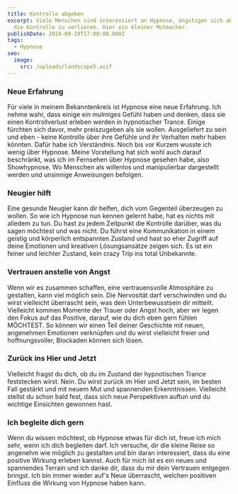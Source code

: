 ```yaml
---
title: Kontrolle abgeben
excerpt: Viele Menschen sind interessiert an Hypnose, ängstigen sich aber davor,
  die Kontrolle zu verlieren. Hier ein kleiner Mutmacher.
publishDate: 2024-09-19T17:00:00.000Z
tags:
  - Hypnose
seo:
  image:
    src: /uploads/landscape5.avif
---
```

### Neue Erfahrung

Für viele in meinem Bekanntenkreis ist Hypnose eine neue Erfahrung. Ich nehme wahr, dass einige ein mulmiges Gefühl haben und denken, dass sie einen Kontrollverlust erleben werden in hypnotischer Trance. Einige fürchten sich davor, mehr preiszugeben als sie wollen. Ausgeliefert zu sein und eben - keine Kontrolle über ihre Gefühle und ihr Verhalten mehr haben könnten.  Dafür habe ich Verständnis. Noch bis vor Kurzem wusste ich wenig über Hypnose. Meine Vorstellung hat sich wohl auch darauf beschränkt, was ich im Fernsehen über Hypnose gesehen habe, also Showhypnose. Wo Menschen als willenlos und manipulierbar dargestellt werden und unsinnige Anweisungen befolgen.

### Neugier hilft

Eine gesunde Neugier kann dir helfen, dich vom Gegenteil überzeugen zu wollen. So wie ich Hypnose nun kennen gelernt habe, hat es nichts mit alledem zu tun. Du hast zu jedem Zeitpunkt die Kontrolle darüber, was du sagen möchtest und was nicht. Du führst eine Kommunikation in einem geistig und körperlich entspannten Zustand und hast so eher Zugriff auf deine Emotionen und kreativen Lösungsansätze zeigen sich. Es ist ein feiner und leichter Zustand, kein crazy Trip ins total Unbekannte.

### Vertrauen anstelle von Angst

Wenn wir es zusammen schaffen, eine vertrauensvolle Atmosphäre zu gestalten, kann viel möglich sein. Die Nervosität darf verschwinden und du wirst vielleicht überrascht sein, was dein Unterbewusstsein dir mitteilt. Vielleicht kommen Momente der Trauer oder Angst hoch, aber wir legen den Fokus auf das Positive, darauf, wie du dich eben gern fühlen MÖCHTEST. So können wir einen Teil deiner Geschichte mit neuen, angenehmen Emotionen verknüpfen und du wirst vielleicht freier und hoffnungsvoller, Blockaden können sich lösen.

### Zurück ins Hier und Jetzt

Vielleicht fragst du dich, ob du im Zustand der hypnotischen Trance feststecken wirst. Nein. Du wirst zurück im Hier und Jetzt sein, im besten Fall gestärkt und mit neuem Mut und spannenden Erkenntnissen. Vielleicht stellst du schon bald fest, dass sich neue Perspektiven auftun und du wichtige Einsichten gewonnen hast. 

### Ich begleite dich gern

Wenn du wissen möchtest, ob Hypnose etwas für dich ist, freue ich mich sehr, wenn ich dich begleiten darf. Ich versuche, dir die kleine Reise so angenehm wie möglich zu gestalten und bin daran interessiert, dass du eine positive Wirkung erleben kannst. Auch für mich ist es ein neues und spannendes Terrain und ich danke dir, dass du mir dein Vertrauen entgegen bringst. Ich bin immer wieder auf's Neue überrascht, welchen positiven Einfluss die Wirkung von Hypnose haben kann.



###
